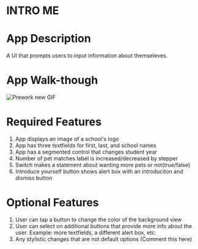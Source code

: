 # INTRO ME
# App Description
A UI that prompts users to input information about themseleves.

# App Walk-though
![Prework new GIF ](https://user-images.githubusercontent.com/108569152/215585225-887a5298-9747-484c-893b-e212a3eba594.gif)

# Required Features
1. App displays an image of a school's logo
2. App has three textfields for first, last, and school names
3. App has a segmented control that changes student year
4. Number of pet matches label is increased/decreased by stepper
5. Switch makes a statement about wanting more pets or not(true/false)
6. Introduce yourself button shows alert box with an introduciton and dismiss button

# Optional Features
1. User can tap a button to change the color of the background view
3. User can select on additional buttons that provide more info about the user. Example: more textfields, a different alert box, etc.
4. Any stylistic changes that are not default options (Comment this here)
